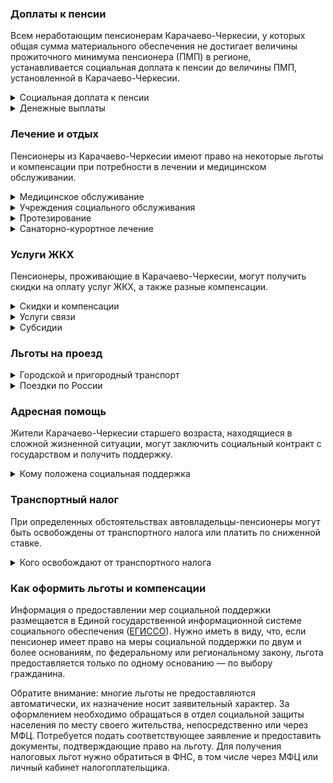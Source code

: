 ﻿### Доплаты к пенсии
Всем неработающим пенсионерам Карачаево-Черкесии, у которых общая сумма материального обеспечения не достигает величины прожиточного минимума пенсионера (ПМП) в регионе, устанавливается социальная доплата к пенсии до величины ПМП, установленной в Карачаево-Черкесии.
<details>
<summary>Социальная доплата к пенсии</summary>
Социальная доплата к пенсии до величины регионального прожиточного минимума пенсионера назначается автоматически, по данным выплатного дела о размере пенсии.
</details>
<details>
<summary>Денежные выплаты</summary>

Если пенсионер относится к льготной категории, ему полагается ежемесячная денежная выплата (ЕДВ), которая регулярно индексируется.
В [Карачаево-Черкесии](https://docs.cntd.ru/document/802041713) к таким категориям относятся ветераны труда, ветераны труда республики, труженики тыла и жертвы политических репрессий.
</details>

### Лечение и отдых
Пенсионеры из Карачаево-Черкесии имеют право на некоторые льготы и компенсации при потребности в лечении и медицинском обслуживании.
<details>
<summary>Медицинское обслуживание</summary>

Право на обслуживание в поликлиниках и других медицинских учреждениях, к которым они были прикреплены в период работы до выхода на пенсию, сохраняют ветераны труда и труженики тыла Карачаево-Черкесии. Оказание медицинской помощи вне очереди полагается жертвам политических репрессий Карачаево-Черкесии, а также карачаево-черкесским ветеранам труда, труженикам тыла и детям войны.
</details>
<details>
<summary>Учреждения социального обслуживания</summary>

Внеочередной приём в дома-интернаты для престарелых и инвалидов, учреждения социального обслуживания предоставляют труженикам тыла, а также реабилитированным и пострадавшим от репрессий, а также детям войны.
</details>
<details>
<summary>Протезирование</summary>

В [Карачаево-Черкесии](https://docs.cntd.ru/document/802041713) ветеранам труда, труженикам тыла и реабилитированным пенсионерам полагается бесплатное изготовление и ремонт зубных протезов. Льгота не распространяется на оплату стоимости драгоценных металлов и металлокерамики. В Карачаево-Черкесии тружеников тыла бесплатно обеспечивают другими протезами и протезно-ортопедическими изделиями, а реабилитированным пенсионерам полагается льготное обеспечение протезно-ортопедическими изделиями.
</details>
<details>
<summary>Санаторно-курортное лечение</summary>

Право на первоочередное получение путёвок на санаторно-курортное лечение и отдых имеют реабилитированные и пострадавшие от репрессий пенсионеры [Карачаево-Черкесии](https://docs.cntd.ru/document/802054670).
</details>

### Услуги ЖКХ
Пенсионеры, проживающие в Карачаево-Черкесии, могут получить скидки на оплату услуг ЖКХ, а также разные компенсации. 
<details>
<summary>Скидки и компенсации</summary>

В [Карачаево-Черкесии](https://docs.cntd.ru/document/802054670) ветеранам труда и жертвам политических репрессий выплачивают компенсацию в размере 50% расходов на оплату жилого помещения и коммунальных услуг. Компенсация предоставляется в пределах утверждённых нормативов потребления. Льгота по оплате жилья распространяется на членов семьи реабилитированных пенсионеров, а также иждивенцев карачаево-черкесских ветеранов труда.

Одинокие неработающие пенсионеры по достижении 70 лет освобождаются от взносов на капремонт на 50%, а с 80-летнего возраста — полностью. Льгота распространяется также на граждан указанного возраста, семья которых состоит из неработающих граждан пенсионного возраста (мужчины — старше 60 лет, женщины — 55 лет) и (или) инвалидов I и II групп. 
</details>
<details>
<summary>Услуги связи</summary>

Право на первоочередную установку телефона имеют жертвы политических репрессий, ветераны труда в Карачаево-Черкесии. Реабилитированным пенсионерам в Карачаево-Черкесии телефон устанавливается бесплатною.
</details>
<details>
<summary>Субсидии</summary>

Пенсионеры могут оформить субсидию на оплату жилищно-коммунальных услуг, если они тратят на них свыше 22% совокупного дохода семьи.
</details>

### Льготы на проезд
<details>
<summary> Городской и пригородный транспорт</summary>

В [Карачаево-Черкесии](https://docs.cntd.ru/document/802041713) ветераны труда и труженики тыла проезд на железнодорожном транспорте пригородного сообщения республиканского значения оплачивают в размере 50% стоимости. На проезд всеми видами городского пассажирского транспорта (кроме такси), автомобильным транспортом общего пользования пригородных и междугородных маршрутов республиканского значения ветераны труда и труженики тыла могут приобрести единый льготный проездной билет. Жертвы политических репрессий такой проездной могут купить на проезд всеми видами городского пассажирского транспорта (кроме такси), автомобильным транспортом общего пользования в пределах административного района проживания, а также на проезд в автобусах пригородных маршрутов. Труженики тыла имеют право на внеочередное приобретение билетов на все виды транспорта.
</details>
<details>
<summary> Поездки по России</summary>

Реабилитированным пенсионерам [Карачаево-Черкесии](https://docs.cntd.ru/document/802054670) один раз в год предоставляется право бесплатного проезда (туда и обратно) по территории Российской Федерации железнодорожным транспортом. При поездке в районы, не имеющие железнодорожного сообщения, можно приобрести билеты со скидкой 50% от стоимости проезда водным, воздушным или междугородным автомобильным транспортом.
</details>

### Адресная помощь
Жители Карачаево-Черкесии старшего возраста, находящиеся в сложной жизненной ситуации, могут заключить социальный контракт с государством и получить поддержку.
<details>
<summary>Кому положена социальная поддержка</summary>

Пенсионерам, оказавшимся в трудной жизненной ситуации по не зависящим от них причинам или в связи со стихийным бедствием, экстремальной ситуацией, оказывается адресная помощь. Она предоставляется путём выплаты пособий либо в натуральной форме (обеспечение одеждой, обувью, лекарствами, организация лечения и ухода, проведение ремонта жилья или установка приборов учёта и пр.). С нуждающимися пенсионерами может быть заключён социальный контракт.
</details>

### Транспортный налог
При определенных обстоятельствах автовладельцы-пенсионеры могут быть освобождены от транспортного налога или платить по сниженной ставке. 
<details>
<summary>Кого освобождают от транспортного налога</summary>

В [Карачаево-Черкесии](https://www.nalog.gov.ru/rn77/service/tax/d1098823/) пенсионеры, а также мужчины старше 60 лет, женщины — 55 лет на мотоциклы, мотороллеры и легковые автомобили с мощностью двигателя до 250 л. с. уплачивают 20% от ставки налога на одно транспортное средство. Если пенсионеру или предпенсионеру принадлежит мотоцикл или легковое авто мощностью более 250 л. с., налог уплачивается в следующем размере: за мощность 250 л. с. — 20% ставки, а за превышающую мощность — полная ставка налога. Инвалиды всех категорий не уплачивают налог на одно ТС: мотоциклы, мотороллеры и легковые авто до 300 л. с., а также другие самоходные машины и механизмы на пневматическом и гусеничном ходу. Ветераны и инвалиды Великой Отечественной войны, бывшие несовершеннолетние узники фашизма, чернобыльцы полностью освобождены от налога на одну единицу транспорта независимо от мощности. Не облагаются налогом транспортные средства, оснащённые электрическим двигателем.
</details>

### Как оформить льготы и компенсации 
Информация о предоставлении мер социальной поддержки размещается в Единой государственной информационной системе социального обеспечения ([ЕГИССО](http://egisso.ru/site/client/#/)). Нужно иметь в виду, что, если пенсионер имеет право на меры социальной поддержки по двум и более основаниям, по федеральному или региональному закону, льгота предоставляется только по одному основанию — по выбору гражданина.

Обратите внимание: многие льготы не предоставляются автоматически, их назначение носит заявительный характер. За оформлением необходимо обращаться в отдел социальной защиты населения по месту своего жительства, непосредственно или через МФЦ. Потребуется подать соответствующее заявление и предоставить документы, подтверждающие право на льготу. Для получения налоговых льгот нужно обратиться в ФНС, в том числе через МФЦ или личный кабинет налогоплательщика.













